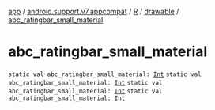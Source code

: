 [app](../../../index.md) / [android.support.v7.appcompat](../../index.md) / [R](../index.md) / [drawable](index.md) / [abc_ratingbar_small_material](.)

# abc_ratingbar_small_material

`static val abc_ratingbar_small_material: `[`Int`](https://kotlinlang.org/api/latest/jvm/stdlib/kotlin/-int/index.html)
`static val abc_ratingbar_small_material: `[`Int`](https://kotlinlang.org/api/latest/jvm/stdlib/kotlin/-int/index.html)
`static val abc_ratingbar_small_material: `[`Int`](https://kotlinlang.org/api/latest/jvm/stdlib/kotlin/-int/index.html)
`static val abc_ratingbar_small_material: `[`Int`](https://kotlinlang.org/api/latest/jvm/stdlib/kotlin/-int/index.html)